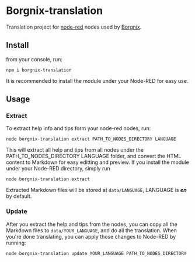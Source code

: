 Borgnix-translation
=============

Translation project for [node-red][1] nodes used by [Borgnix][2].

Install
--------
from your console, run:
```
npm i borgnix-translation
```
It is recommended to install the module under your Node-RED for easy use.

Usage
-----

### Extract
To extract help info and tips form your node-red nodes, run:
```
node borgnix-translation extract PATH_TO_NODES_DIRECTORY LANGUAGE
```

This will extract all help and tips from all nodes under the PATH_TO_NODES_DIRECTORY LANGUAGE folder, and convert the HTML content to  Markdown for easy editting and preview.
If you install the module under your Node-RED directory, simply run
```
node borgnix-translation extract
```
Extracted Markdown files will be stored at `data/LANGUAGE`, LANGUAGE is ***en*** by default.

### Update

After you extract the help and tips from the nodes, you can copy all the Markdown files to `data/YOUR_LANGUAGE`, and do all the translation.
When you're done translating, you can apply those changes to Node-RED by running:
```
node borgnix-translation update YOUR_LANGUAGE PATH_TO_NODES_DIRECTORY
```


[1]: http://nodered.org/
[2]: http://z.borgnix.com/